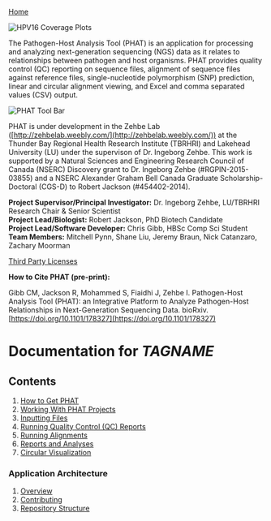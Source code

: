[Home](https://chgibb.github.io/PHATDocs/)

![HPV16 Coverage Plots](https://chgibb.github.io//PHATDocs/docs/releases/0.1.0-beta.1/covHPV16white.png)

The Pathogen-Host Analysis Tool (PHAT) is an application for processing and analyzing next-generation sequencing (NGS) data as it relates to relationships between pathogen and host organisms. PHAT provides quality control (QC) reporting on sequence files, alignment of sequence files against reference files, single-nucleotide polymorphism (SNP) prediction, linear and circular alignment viewing, and Excel and comma separated values (CSV) output.

![PHAT Tool Bar](https://chgibb.github.io//PHATDocs/docs/latest/PHATtoolbar.png)

PHAT is under development in the Zehbe Lab ([http://zehbelab.weebly.com/](http://zehbelab.weebly.com/)) at the Thunder Bay Regional Health Research Institute (TBRHRI) and Lakehead University (LU) under the supervison of Dr. Ingeborg Zehbe. This work is supported by a Natural Sciences and Engineering Research Council of Canada (NSERC) Discovery grant to Dr. Ingeborg Zehbe (#RGPIN-2015-03855) and a NSERC Alexander Graham Bell Canada Graduate Scholarship-Doctoral (CGS-D) to Robert Jackson (#454402-2014).

**Project Supervisor/Principal Investigator:** Dr. Ingeborg Zehbe, LU/TBRHRI Research Chair & Senior Scientist    
**Project Lead/Biologist:** Robert Jackson, PhD Biotech Candidate    
**Project Lead/Software Developer:** Chris Gibb, HBSc Comp Sci Student  
**Team Members:** Mitchell Pynn, Shane Liu, Jeremy Braun, Nick Catanzaro, Zachary Moorman

[Third Party Licenses](https://chgibb.github.io/PHATDocs/docs/latest/thirdParty)

**How to Cite PHAT (pre-print):**

Gibb CM, Jackson R, Mohammed S, Fiaidhi J, Zehbe I. Pathogen-Host Analysis Tool (PHAT): an Integrative Platform to Analyze Pathogen-Host Relationships in Next-Generation Sequencing Data. bioRxiv. [https://doi.org/10.1101/178327](https://doi.org/10.1101/178327)

# Documentation for $TAGNAME$
## Contents
1. [How to Get PHAT](https://chgibb.github.io/PHATDocs/docs/latest/howToGetPHAT)
2. [Working With PHAT Projects](https://chgibb.github.io/PHATDocs/docs/latest/projects)
3. [Inputting Files](https://chgibb.github.io/PHATDocs/docs/latest/inputtingFiles)
4. [Running Quality Control (QC) Reports](https://chgibb.github.io/PHATDocs/docs/latest/QCReports)
5. [Running Alignments](https://chgibb.github.io/PHATDocs/docs/latest/runningAlignments)
6. [Reports and Analyses](https://chgibb.github.io/PHATDocs/docs/latest/reportsAndAnalyses)
7. [Circular Visualization](https://chgibb.github.io/PHATDocs/docs/latest/circularVisualization)

### Application Architecture
1. [Overview](https://chgibb.github.io/PHATDocs/docs/latest/archOverview)
2. [Contributing](https://chgibb.github.io/PHATDocs/docs/latest/contributingGuide)
3. [Repository Structure](https://chgibb.github.io/PHATDocs/docs/latest/repoStructure)
